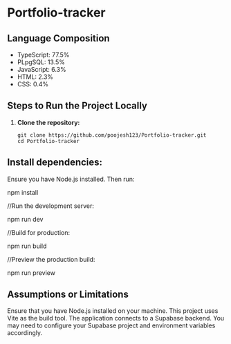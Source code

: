 # Portfolio-tracker

## Language Composition
- TypeScript: 77.5%
- PLpgSQL: 13.5%
- JavaScript: 6.3%
- HTML: 2.3%
- CSS: 0.4%

## Steps to Run the Project Locally

1. **Clone the repository:**
   ```shell
   git clone https://github.com/poojesh123/Portfolio-tracker.git
   cd Portfolio-tracker
## Install dependencies:
Ensure you have Node.js installed. 
Then run:

 npm install

//Run the development server:

npm run dev

//Build for production:

npm run build

//Preview the production build:
 
 npm run preview
 
## Assumptions or Limitations


Ensure that you have Node.js installed on your machine.
This project uses Vite as the build tool.
The application connects to a Supabase backend. You may need to configure your Supabase project and environment variables accordingly.
